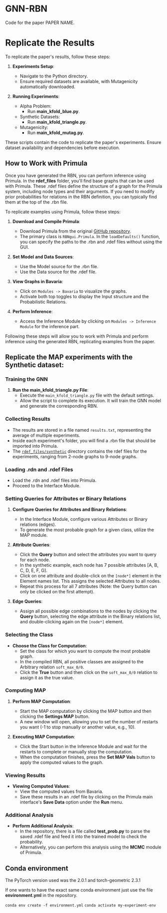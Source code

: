 # GNN-RBN
Code for the paper PAPER NAME.

# Replicate the Results

To replicate the paper's results, follow these steps:

1. **Experiments Setup**:
   - Navigate to the Python directory.
   - Ensure required datasets are available, with Mutagenicity automatically downloaded.

2. **Running Experiments**:
   - Alpha Problem:
     - Run **main_kfold_blue.py**.
   - Synthetic Datasets:
     - Run **main_kfold_triangle.py**.
   - Mutagenicity:
     - Run **main_kfold_mutag.py**.

These scripts contain the code to replicate the paper's experiments. Ensure dataset availability and dependencies before execution.

## How to Work with Primula

Once you have generated the RBN, you can perform inference using Primula. In the **rdef_files** folder, you'll find base graphs that can be used with Primula. These .rdef files define the structure of a graph for the Primula system, including node types and their arguments. If you need to modify prior probabilities for relations in the RBN definition, you can typically find them at the top of the .rbn file.

To replicate examples using Primula, follow these steps:

1. **Download and Compile Primula**:
   - Download Primula from the original [GitHub repository](https://github.com/manfred-jaeger-aalborg/primula3).
   - The primary class is `RBNgui.Primula`. In the `loadDefaults()` function, you can specify the paths to the .rbn and .rdef files without using the GUI.

2. **Set Model and Data Sources**:
   - Use the Model source for the .rbn file.
   - Use the Data source for the .rdef file.

3. **View Graphs in Bavaria**:
   - Click on `Modules -> Bavaria` to visualize the graphs.
   - Activate both top toggles to display the Input structure and the Probabilistic Relations.

4. **Perform Inference**:
   - Access the Inference Module by clicking on `Modules -> Inference Module` for the inference part.

Following these steps will allow you to work with Primula and perform inference using the generated RBN, replicating examples from the paper.

  
## Replicate the MAP experiments with the Synthetic dataset:

### Training the GNN

1. **Run the main_kfold_triangle.py File**:
   - Execute the `main_kfold_triangle.py` file with the default settings.
   - Allow the script to complete its execution. It will train the GNN model and generate the corresponding RBN.

### Collecting Results

- The results are stored in a file named `results.txt`, representing the average of multiple experiments.
- Inside each experiment's folder, you will find a .rbn file that should be imported into Primula.
- The [`rdef_files/synthetic`](https://github.com/raffaelepojer/RBN-GNN/tree/main/rdef_files/synthetic) directory contains the rdef files for the experiments, ranging from 2-node graphs to 9-node graphs.

### Loading .rdn and .rdef Files

- Load the .rdn and .rdef files into Primula.
- Proceed to the Interface Module.

### Setting Queries for Attributes or Binary Relations

1. **Configure Queries for Attributes and Binary Relations**:
   - In the Interface Module, configure various Attributes or Binary relations (edges).
   - To generate the most probable graph for a given class, utilize the MAP module.
   
2. **Attribute Queries**:
   - Click the **Query** button and select the attributes you want to query for each node.
   - In the synthetic example, each node has 7 possible attributes [A, B, C, D, E, F, G].
   - Click on one attribute and double-click on the `[node*]` element in the Element names list. This assigns the selected Attributes to all nodes.
   - Repeat this process for all 7 attributes (Note: the Query button can only be clicked on the first attempt).
   
3. **Edge Queries**:
   - Assign all possible edge combinations to the nodes by clicking the **Query** button, selecting the edge attribute in the Binary relations list, and double-clicking again on the `[node*]` element.

### Selecting the Class

- **Choose the Class for Computation**:
   - Set the class for which you want to compute the most probable graph.
   - In the compiled RBN, all positive classes are assigned to the Arbitrary relation `soft_max_0/0`.
   - Click the **True** button and then click on the `soft_max_0/0` relation to assign it as the true value.

### Computing MAP

1. **Perform MAP Computation**:
   - Start the MAP computation by clicking the MAP button and then clicking the **Settings MAP** button.
   - A new window will open, allowing you to set the number of restarts you want (-1 to stop manually or another value, e.g., 10).
   
2. **Executing MAP Computation**:
   - Click the Start button in the Inference Module and wait for the restarts to complete or manually stop the computation.
   - When the computation finishes, press the **Set MAP Vals** button to apply the computed values to the graph.

### Viewing Results

- **Viewing Computed Values**:
   - View the computed values from Bavaria.
   - Save these results in an .rdef file by clicking on the Primula main interface's **Save Data** option under the **Run** menu.

### Additional Analysis

- **Perform Additional Analysis**:
   - In the repository, there is a file called **test_prob.py** to parse the saved .rdef file and feed it into the trained model to check the probability.
   - Alternatively, you can perform this analysis using the **MCMC** module of Primula.


## Conda environment
The PyTorch version used was the 2.0.1 and torch-geometric 2.3.1

If one wants to have the exact same conda environment just use the file **environment.yml** in the repository.


`conda env create -f environment.yml`
`conda activate my-experiment-env`